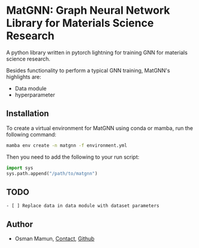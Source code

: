 # MatGNN: Graph Neural Network Library for Materials Science Research

A python library written in pytorch lightning for training GNN for materials science research.

Besides functionality to perform a typical GNN training, MatGNN's highlights are:

- Data module
- hyperparameter

## Installation

To create a virtual environment for MatGNN using conda or mamba, run the following command:

```bash
mamba env create -n matgnn -f environment.yml
```

Then you need to add the following to your run script:

```python
import sys
sys.path.append("/path/to/matgnn")
```

## TODO

```[tasklist]
- [ ] Replace data in data module with dataset parameters
```

## Author

- Osman Mamun, [Contact](mailto:mamun.che06@gmail.com), [Github](https://github.com/mamunm)

